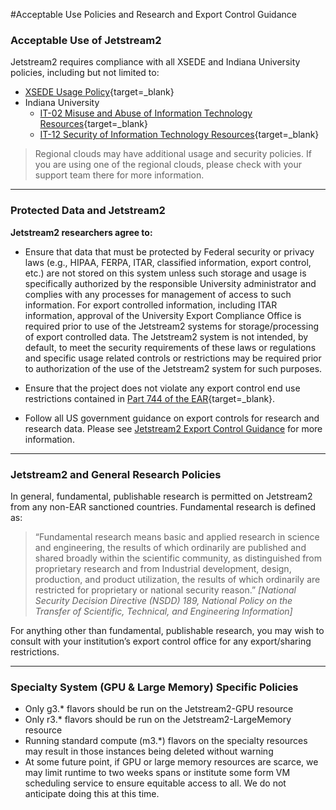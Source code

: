 #Acceptable Use Policies and Research and Export Control Guidance

### Acceptable Use of Jetstream2

Jetstream2 requires compliance with all XSEDE and Indiana University policies, including but not limited to:

*   [XSEDE Usage Policy](https://www.xsede.org/ecosystem/operations/usagepolicy){target=_blank}
*   Indiana University 
    *   [IT-02 Misuse and Abuse of Information Technology Resources](http://policies.iu.edu/policies/categories/information-it/it/IT-02.shtml){target=_blank}
    *   [IT-12 Security of Information Technology Resources](http://policies.iu.edu/policies/categories/information-it/it/IT-12.shtml){target=_blank}

> Regional clouds may have additional usage and security policies. If
> you are using one of the regional clouds, please check with your support
> team there for more information.
---

### Protected Data and Jetstream2

**Jetstream2 researchers agree to:**

*   Ensure that data that must be protected by Federal security or privacy laws (e.g., HIPAA, FERPA, ITAR, classified information, export control, etc.) are not stored on this system unless such storage and usage is specifically authorized by the responsible University administrator and complies with any processes for management of access to such information. For export controlled information, including ITAR information, approval of the University Export Compliance Office is required prior to use of the Jetstream2 systems for storage/processing of export controlled data. The Jetstream2 system is not intended, by default, to meet the security requirements of these laws or regulations and specific usage related controls or restrictions may be required prior to authorization of the use of the Jetstream2 system for such purposes.

*   Ensure that the project does not violate any export control end use restrictions contained in [Part 744 of the EAR](https://www.bis.doc.gov/index.php/documents/regulations-docs/2343-part-744-control-policy-end-user-and-end-use-based-2/file){target=_blank}.
*   Follow all US government guidance on export controls for research and research data. Please see [Jetstream2 Export Control Guidance](export.md) for more information.

* * *

### Jetstream2 and General Research Policies

In general, fundamental, publishable research is permitted on Jetstream2 from any non-EAR sanctioned countries. Fundamental research is defined as:

> “Fundamental research means basic and applied research in science and
> engineering, the results of which ordinarily are published and shared
> broadly within the scientific community, as distinguished from proprietary
> research and from Industrial development, design, production, and product
> utilization, the results of which ordinarily are restricted for proprietary
> or national security reason.” <i>[National Security Decision Directive
> (NSDD) 189, National Policy on the Transfer of Scientific, Technical,
> and Engineering Information]</i>


For anything other than fundamental, publishable research, you may wish to
consult with your institution’s export control office for any export/sharing
restrictions.

* * *

### Specialty System (GPU & Large Memory) Specific Policies

* Only g3.* flavors should be run on the Jetstream2-GPU resource
* Only r3.* flavors should be run on the Jetstream2-LargeMemory resource
* Running standard compute (m3.*) flavors on the specialty resources may result in those instances being deleted without warning
* At some future point, if GPU or large memory resources are scarce, we may limit runtime to two weeks spans or institute some form VM scheduling service to ensure equitable access to all. We do not anticipate doing this at this time.
